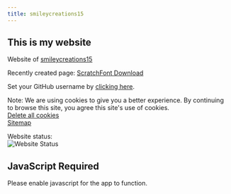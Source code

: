 ```yaml
---
title: smileycreations15
---
```

<h2>This is my website</h2>
<p>Website of <a href="javascript:void(0)" onclick="openPwaUrl('https://github.com/smileycreations15/')" target="_blank">smileycreations15</a></p>
<p>Recently created page: <a href="javascript:void(0)" onclick="openPwaUrl('https://smileycreations15.com/ScratchFont')" target="_blank">ScratchFont Download</a></p>
<p>Set your GitHub username by <a href="javascript:void(0)" onclick="openPwaUrl('https://smileycreations15.com/Setup-Username')" target="_blank">clicking here</a>.</p>


Note: We are using cookies to give you a better experience. By continuing to browse this site, you agree this site's use of cookies. <br />
<a href="javascript:void(0)" onclick="openPwaUrl('https://smileycreations15.com/Delete-Cookies')" target="_blank">Delete all cookies</a><br />
<a href="javascript:void(0)" onclick="openPwaUrl('https://smileycreations15.com/Sitemap')" target="_blank">Sitemap</a>

Website status: <br />![Website Status](https://smileycreations15.com/files/status/smileycreations15.com/5F8015E0-2504-439A-85D0-37EC0342F4DF.svg)
<noscript>
    <h2>JavaScript Required</h2>
    <p>Please enable javascript for the app to function.</p>
</noscript>
